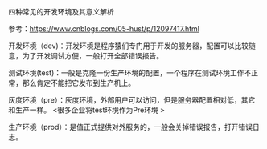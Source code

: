四种常见的开发环境及其意义解析

参考：https://www.cnblogs.com/05-hust/p/12097417.html

  开发环境（dev)：开发环境是程序猿们专门用于开发的服务器，配置可以比较随意，为了开发调试方便，一般打开全部错误报告。

  测试环境(test)：一般是克隆一份生产环境的配置，一个程序在测试环境工作不正常，那么肯定不能把它发布到生产机上。

  灰度环境（pre）：灰度环境，外部用户可以访问，但是服务器配置相对低，其它和生产一样。 <很多企业将test环境作为Pre环境 >

  生产环境（prod）：是值正式提供对外服务的，一般会关掉错误报告，打开错误日志。